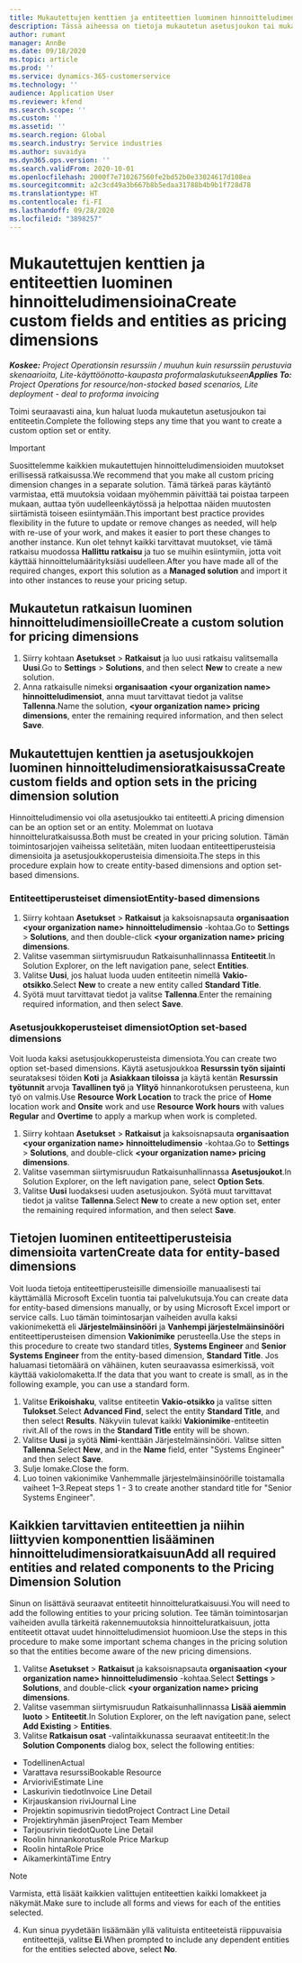 ```yaml
---
title: Mukautettujen kenttien ja entiteettien luominen hinnoitteludimensioina
description: Tässä aiheessa on tietoja mukautetun asetusjoukon tai mukautettujen entiteettien luomisesta.
author: rumant
manager: AnnBe
ms.date: 09/18/2020
ms.topic: article
ms.prod: ''
ms.service: dynamics-365-customerservice
ms.technology: ''
audience: Application User
ms.reviewer: kfend
ms.search.scope: ''
ms.custom: ''
ms.assetid: ''
ms.search.region: Global
ms.search.industry: Service industries
ms.author: suvaidya
ms.dyn365.ops.version: ''
ms.search.validFrom: 2020-10-01
ms.openlocfilehash: 2000f7e710267560fe2bd52b0e33024617d108ea
ms.sourcegitcommit: a2c3cd49a3b667b8b5edaa31788b4b9b1f728d78
ms.translationtype: HT
ms.contentlocale: fi-FI
ms.lasthandoff: 09/28/2020
ms.locfileid: "3898257"
---
```

# <a name="create-custom-fields-and-entities-as-pricing-dimensions"></a><span data-ttu-id="3236a-103">Mukautettujen kenttien ja entiteettien luominen hinnoitteludimensioina</span><span class="sxs-lookup"><span data-stu-id="3236a-103">Create custom fields and entities as pricing dimensions</span></span>

<span data-ttu-id="3236a-104">_**Koskee:** Project Operationsin resurssiin / muuhun kuin resurssiin perustuvia skenaarioita, Lite-käyttöönotto-kaupasta proformalaskutukseen_</span><span class="sxs-lookup"><span data-stu-id="3236a-104">_**Applies To:** Project Operations for resource/non-stocked based scenarios, Lite deployment - deal to proforma invoicing_</span></span>

<span data-ttu-id="3236a-105">Toimi seuraavasti aina, kun haluat luoda mukautetun asetusjoukon tai entiteetin.</span><span class="sxs-lookup"><span data-stu-id="3236a-105">Complete the following steps any time that you want to create a custom option set or entity.</span></span>

> [!IMPORTANT]
> <span data-ttu-id="3236a-106">Suosittelemme kaikkien mukautettujen hinnoitteludimensioiden muutokset erillisessä ratkaisussa.</span><span class="sxs-lookup"><span data-stu-id="3236a-106">We recommend that you make all custom pricing dimension changes in a separate solution.</span></span> <span data-ttu-id="3236a-107">Tämä tärkeä paras käytäntö varmistaa, että muutoksia voidaan myöhemmin päivittää tai poistaa tarpeen mukaan, auttaa työn uudelleenkäytössä ja helpottaa näiden muutosten siirtämistä toiseen esiintymään.</span><span class="sxs-lookup"><span data-stu-id="3236a-107">This important best practice provides flexibility in the future to update or remove changes as needed, will help with re-use of your work, and makes it easier to port these changes to another instance.</span></span> <span data-ttu-id="3236a-108">Kun olet tehnyt kaikki tarvittavat muutokset, vie tämä ratkaisu muodossa **Hallittu ratkaisu** ja tuo se muihin esiintymiin, jotta voit käyttää hinnoittelumäärityksiäsi uudelleen.</span><span class="sxs-lookup"><span data-stu-id="3236a-108">After you have made all of the required changes, export this solution as a **Managed solution** and import it into other instances to reuse your pricing setup.</span></span>


## <a name="create-a-custom-solution-for-pricing-dimensions"></a><span data-ttu-id="3236a-109">Mukautetun ratkaisun luominen hinnoitteludimensioille</span><span class="sxs-lookup"><span data-stu-id="3236a-109">Create a custom solution for pricing dimensions</span></span>
1. <span data-ttu-id="3236a-110">Siirry kohtaan **Asetukset** > **Ratkaisut** ja luo uusi ratkaisu valitsemalla **Uusi**.</span><span class="sxs-lookup"><span data-stu-id="3236a-110">Go to **Settings** > **Solutions**, and then select **New** to create a new solution.</span></span> 
2. <span data-ttu-id="3236a-111">Anna ratkaisulle nimeksi **organisaation \<your organization name> hinnoitteludimensiot**, anna muut tarvittavat tiedot ja valitse **Tallenna**.</span><span class="sxs-lookup"><span data-stu-id="3236a-111">Name the solution, **\<your organization name> pricing dimensions**, enter the remaining required information, and then select **Save**.</span></span>
  
## <a name="create-custom-fields-and-option-sets-in-the-pricing-dimension-solution"></a><span data-ttu-id="3236a-112">Mukautettujen kenttien ja asetusjoukkojen luominen hinnoitteludimensioratkaisussa</span><span class="sxs-lookup"><span data-stu-id="3236a-112">Create custom fields and option sets in the pricing dimension solution</span></span>

<span data-ttu-id="3236a-113">Hinnoitteludimensio voi olla asetusjoukko tai entiteetti.</span><span class="sxs-lookup"><span data-stu-id="3236a-113">A pricing dimension can be an option set or an entity.</span></span> <span data-ttu-id="3236a-114">Molemmat on luotava hinnoitteluratkaisussa.</span><span class="sxs-lookup"><span data-stu-id="3236a-114">Both must be created in your pricing solution.</span></span> <span data-ttu-id="3236a-115">Tämän toimintosarjojen vaiheissa selitetään, miten luodaan entiteettiperusteisia dimensioita ja asetusjoukkoperusteisia dimensioita.</span><span class="sxs-lookup"><span data-stu-id="3236a-115">The steps in this procedure explain how to create entity-based dimensions and option set-based dimensions.</span></span>

### <a name="entity-based-dimensions"></a><span data-ttu-id="3236a-116">Entiteettiperusteiset dimensiot</span><span class="sxs-lookup"><span data-stu-id="3236a-116">Entity-based dimensions</span></span>

1. <span data-ttu-id="3236a-117">Siirry kohtaan **Asetukset** > **Ratkaisut** ja kaksoisnapsauta **organisaation \<your organization name> hinnoitteludimensio** -kohtaa.</span><span class="sxs-lookup"><span data-stu-id="3236a-117">Go to **Settings** > **Solutions**, and then double-click **\<your organization name> pricing dimensions**.</span></span>
2. <span data-ttu-id="3236a-118">Valitse vasemman siirtymisruudun Ratkaisunhallinnassa **Entiteetit**.</span><span class="sxs-lookup"><span data-stu-id="3236a-118">In Solution Explorer, on the left navigation pane, select **Entities**.</span></span>
3. <span data-ttu-id="3236a-119">Valitse **Uusi**, jos haluat luoda uuden entiteetin nimellä **Vakio-otsikko**.</span><span class="sxs-lookup"><span data-stu-id="3236a-119">Select **New** to create a new entity called **Standard Title**.</span></span> 
4. <span data-ttu-id="3236a-120">Syötä muut tarvittavat tiedot ja valitse **Tallenna**.</span><span class="sxs-lookup"><span data-stu-id="3236a-120">Enter the remaining required information, and then select **Save**.</span></span>


### <a name="option-set-based-dimensions"></a><span data-ttu-id="3236a-121">Asetusjoukkoperusteiset dimensiot</span><span class="sxs-lookup"><span data-stu-id="3236a-121">Option set-based dimensions</span></span> 
<span data-ttu-id="3236a-122">Voit luoda kaksi asetusjoukkoperusteista dimensiota.</span><span class="sxs-lookup"><span data-stu-id="3236a-122">You can create two option set-based dimensions.</span></span> <span data-ttu-id="3236a-123">Käytä asetusjoukkoa **Resurssin työn sijainti** seurataksesi töiden **Koti** ja **Asiakkaan tiloissa** ja käytä kentän **Resurssin työtunnit** arvoja **Tavallinen työ** ja **Ylityö** hinnankorotuksen perusteena, kun työ on valmis.</span><span class="sxs-lookup"><span data-stu-id="3236a-123">Use **Resource Work Location** to track the price of **Home** location work and **Onsite** work and use **Resource Work hours** with values **Regular** and **Overtime** to apply a markup when work is completed.</span></span>


1. <span data-ttu-id="3236a-124">Siirry kohtaan **Asetukset** > **Ratkaisut** ja kaksoisnapsauta **organisaation \<your organization name> hinnoitteludimensio** -kohtaa.</span><span class="sxs-lookup"><span data-stu-id="3236a-124">Go to **Settings** > **Solutions**, and double-click  **\<your organization name> pricing dimensions**.</span></span> 
2. <span data-ttu-id="3236a-125">Valitse vasemman siirtymisruudun Ratkaisunhallinnassa **Asetusjoukot**.</span><span class="sxs-lookup"><span data-stu-id="3236a-125">In Solution Explorer, on the left navigation pane, select  **Option Sets**.</span></span> 
3. <span data-ttu-id="3236a-126">Valitse **Uusi** luodaksesi uuden asetusjoukon. Syötä muut tarvittavat tiedot ja valitse **Tallenna**.</span><span class="sxs-lookup"><span data-stu-id="3236a-126">Select **New** to create a new option set, enter the remaining required information, and then select **Save**.</span></span>

## <a name="create-data-for-entity-based-dimensions"></a><span data-ttu-id="3236a-127">Tietojen luominen entiteettiperusteisia dimensioita varten</span><span class="sxs-lookup"><span data-stu-id="3236a-127">Create data for entity-based dimensions</span></span>

<span data-ttu-id="3236a-128">Voit luoda tietoja entiteettiperusteisille dimensioille manuaalisesti tai käyttämällä Microsoft Excelin tuontia tai palvelukutsuja.</span><span class="sxs-lookup"><span data-stu-id="3236a-128">You can create data for entity-based dimensions manually, or by using Microsoft Excel import or service calls.</span></span> <span data-ttu-id="3236a-129">Luo tämän toimintosarjan vaiheiden avulla kaksi vakionimekettä eli **Järjestelmäinsinööri** ja **Vanhempi järjestelmäinsinööri** entiteettiperusteisen dimension **Vakionimike** perusteella.</span><span class="sxs-lookup"><span data-stu-id="3236a-129">Use the steps in this procedure to create two standard titles, **Systems Engineer** and **Senior Systems Engineer** from the entity-based dimension, **Standard Title**.</span></span> <span data-ttu-id="3236a-130">Jos haluamasi tietomäärä on vähäinen, kuten seuraavassa esimerkissä, voit käyttää vakiolomaketta.</span><span class="sxs-lookup"><span data-stu-id="3236a-130">If the data that you want to create is small, as in the following example, you can use a standard form.</span></span>

1. <span data-ttu-id="3236a-131">Valitse **Erikoishaku**, valitse entiteetin **Vakio-otsikko** ja valitse sitten **Tulokset**.</span><span class="sxs-lookup"><span data-stu-id="3236a-131">Select **Advanced Find**, select the entity **Standard Title**, and then select **Results**.</span></span> <span data-ttu-id="3236a-132">Näkyviin tulevat kaikki **Vakionimike**-entiteetin rivit.</span><span class="sxs-lookup"><span data-stu-id="3236a-132">All of the rows in the **Standard Title** entity will be shown.</span></span>
2. <span data-ttu-id="3236a-133">Valitse **Uusi** ja syötä **Nimi**-kenttään Järjestelmäinsinööri. Valitse sitten **Tallenna**.</span><span class="sxs-lookup"><span data-stu-id="3236a-133">Select **New**, and in the **Name** field, enter "Systems Engineer" and then select **Save**.</span></span>
3. <span data-ttu-id="3236a-134">Sulje lomake.</span><span class="sxs-lookup"><span data-stu-id="3236a-134">Close the form.</span></span> 
4. <span data-ttu-id="3236a-135">Luo toinen vakionimike Vanhemmalle järjestelmäinsinöörille toistamalla vaiheet 1–3.</span><span class="sxs-lookup"><span data-stu-id="3236a-135">Repeat steps 1 - 3 to create another standard title for "Senior Systems Engineer".</span></span>

## <a name="add-all-required-entities-and-related-components-to-the-pricing-dimension-solution"></a><span data-ttu-id="3236a-136">Kaikkien tarvittavien entiteettien ja niihin liittyvien komponenttien lisääminen hinnoitteludimensioratkaisuun</span><span class="sxs-lookup"><span data-stu-id="3236a-136">Add all required entities and related components to the Pricing Dimension Solution</span></span>
<span data-ttu-id="3236a-137">Sinun on lisättävä seuraavat entiteetit hinnoitteluratkaisuusi.</span><span class="sxs-lookup"><span data-stu-id="3236a-137">You will need to add the following entities to your pricing solution.</span></span> <span data-ttu-id="3236a-138">Tee tämän toimintosarjan vaiheiden avulla tärkeitä rakennemuutoksia hinnoitteluratkaisuun, jotta entiteetit ottavat uudet hinnoitteludimensiot huomioon.</span><span class="sxs-lookup"><span data-stu-id="3236a-138">Use the steps in this procedure to make some important schema changes in the pricing solution so that the entities become aware of the new pricing dimensions.</span></span>

1. <span data-ttu-id="3236a-139">Valitse **Asetukset** > **Ratkaisut** ja kaksoisnapsauta **organisaation \<your organization name> hinnoitteludimensio** -kohtaa.</span><span class="sxs-lookup"><span data-stu-id="3236a-139">Select **Settings** > **Solutions**, and double-click **\<your organization name> pricing dimensions**.</span></span> 
2. <span data-ttu-id="3236a-140">Valitse vasemman siirtymisruudun Ratkaisunhallinnassa **Lisää aiemmin luoto** > **Entiteetit**.</span><span class="sxs-lookup"><span data-stu-id="3236a-140">In Solution Explorer, on the left navigation pane, select **Add Existing** > **Entities**.</span></span>
3. <span data-ttu-id="3236a-141">Valitse **Ratkaisun osat** -valintaikkunassa seuraavat entiteetit:</span><span class="sxs-lookup"><span data-stu-id="3236a-141">In the **Solution Components** dialog box, select the following entities:</span></span>

  - <span data-ttu-id="3236a-142">Todellinen</span><span class="sxs-lookup"><span data-stu-id="3236a-142">Actual</span></span>
  - <span data-ttu-id="3236a-143">Varattava resurssi</span><span class="sxs-lookup"><span data-stu-id="3236a-143">Bookable Resource</span></span>
  - <span data-ttu-id="3236a-144">Arviorivi</span><span class="sxs-lookup"><span data-stu-id="3236a-144">Estimate Line</span></span>
  - <span data-ttu-id="3236a-145">Laskurivin tiedot</span><span class="sxs-lookup"><span data-stu-id="3236a-145">Invoice Line Detail</span></span>
  - <span data-ttu-id="3236a-146">Kirjauskansion rivi</span><span class="sxs-lookup"><span data-stu-id="3236a-146">Journal Line</span></span>
  - <span data-ttu-id="3236a-147">Projektin sopimusrivin tiedot</span><span class="sxs-lookup"><span data-stu-id="3236a-147">Project Contract Line Detail</span></span>
  - <span data-ttu-id="3236a-148">Projektiryhmän jäsen</span><span class="sxs-lookup"><span data-stu-id="3236a-148">Project Team Member</span></span>
  - <span data-ttu-id="3236a-149">Tarjousrivin tiedot</span><span class="sxs-lookup"><span data-stu-id="3236a-149">Quote Line Detail</span></span>
  - <span data-ttu-id="3236a-150">Roolin hinnankorotus</span><span class="sxs-lookup"><span data-stu-id="3236a-150">Role Price Markup</span></span>
  - <span data-ttu-id="3236a-151">Roolin hinta</span><span class="sxs-lookup"><span data-stu-id="3236a-151">Role Price</span></span> 
  - <span data-ttu-id="3236a-152">Aikamerkintä</span><span class="sxs-lookup"><span data-stu-id="3236a-152">Time Entry</span></span> 


> [!NOTE]
> <span data-ttu-id="3236a-153">Varmista, että lisäät kaikkien valittujen entiteettien kaikki lomakkeet ja näkymät.</span><span class="sxs-lookup"><span data-stu-id="3236a-153">Make sure to include all forms and views for each of the entities selected.</span></span>

4. <span data-ttu-id="3236a-154">Kun sinua pyydetään lisäämään yllä valituista entiteeteistä riippuvaisia entiteettejä, valitse **Ei**.</span><span class="sxs-lookup"><span data-stu-id="3236a-154">When prompted to include any dependent entities for the entities selected above, select **No**.</span></span>

